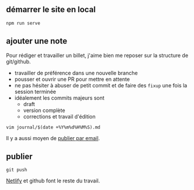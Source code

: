 ## démarrer le site en local

```
npm run serve
```

## ajouter une note

Pour rédiger et travailler un billet, j'aime bien me reposer sur la structure de git/github.

- travailler de préférence dans une nouvelle branche
- pousser et ouvrir une PR pour mettre en attente
- ne pas hésiter à abuser de petit commit et de faire des `fixup` une fois la session terminée
- idéalement les commits majeurs sont
    - draft
    - version complète
    - corrections et travail d'édition

```
vim journal/$(date +%Y%m%d%H%M%S).md
```

Il y a aussi moyen de [publier par email](https://11d.im/yo/2021-05-19-yo/).

## publier

```
git push
```

[Netlify](https://netlify.com) et github font le reste du travail.
